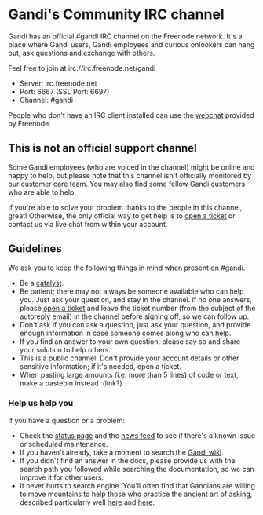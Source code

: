 # Gandi's Community IRC channel

Gandi has an official #gandi IRC channel on the Freenode network. It's a place where Gandi users, Gandi employees and curious onlookers can hang out, ask questions and exchange with others.

Feel free to join at irc://irc.freenode.net/gandi

* Server: irc.freenode.net
* Port: 6667 (SSL Port: 6697)
* Channel: #gandi

People who don't have an IRC client installed can use the [webchat](http://webchat.freenode.net/?channels=gandi) provided by Freenode.

## This is not an official support channel

Some Gandi employees (who are voiced in the channel) might be online and happy to help, but please note that this channel isn't officially monitored by our customer care team. You may also find some fellow Gandi customers who are able to help.

If you're able to solve your problem thanks to the people in this channel, great! Otherwise, the only official way to get help is to [open a ticket](https://www.gandi.net/support/contact/mail/) or contact us via live chat from within your account.

## Guidelines

We ask you to keep the following things in mind when present on #gandi.

* Be a [catalyst](https://freenode.net/catalysts.shtml). 
* Be patient; there may not always be someone available who can help you. Just ask your question, and stay in the channel. If no one answers, please [open a ticket](https://www.gandi.net/support/contact/mail/) and leave the ticket number (from the subject of the autoreply email) in the channel before signing off, so we can follow up.
* Don't ask if you can ask a question, just ask your question, and provide enough information in case someone comes along who can help.
* If you find an answer to your own question, please say so and share your solution to help others.
* This is a public channel. Don't provide your account details or other sensitive information; if it's needed, open a ticket.
* When pasting large amounts (i.e. more than 5 lines) of code or text, make a pastebin instead. (link?)

### Help us help you

If you have a question or a problem:

* Check the [status page](http://status.gandi.net/) and the [news feed](https://www.gandi.net/news/en/) to see if there's a known issue or scheduled maintenance.
* If you haven't already, take a moment to search the [Gandi wiki](http://wiki.gandi.net/).
* If you didn't find an answer in the docs, please provide us with the search path you followed while searching the documentation, so we can improve it for other users.
* It never hurts to search engine. You'll often find that Gandians are willing to move mountains to help those who practice the ancient art of asking, described particularly well [here](https://workaround.org/getting-help-on-irc) and [here](http://www.catb.org/esr/faqs/smart-questions.html).



